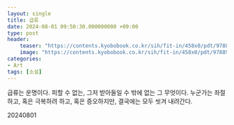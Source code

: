 ```yaml
---
layout: single
title: 급류
date: 2024-08-01 09:50:30.000000000 +09:00
type: post
header:
    teaser: "https://contents.kyobobook.co.kr/sih/fit-in/458x0/pdt/9788937473401.jpg"
    image: "https://contents.kyobobook.co.kr/sih/fit-in/458x0/pdt/9788937473401.jpg"
categories:
- Art
tags: [소설]
---
```


급류는 운명이다. 피할 수 없는, 그저 받아들일 수 밖에 없는 그 무엇이다. 누군가는 좌절하고, 혹은 극복하려 하고, 혹은 증오하지만, 결국에는 모두 씻겨 내려간다. 

20240801
